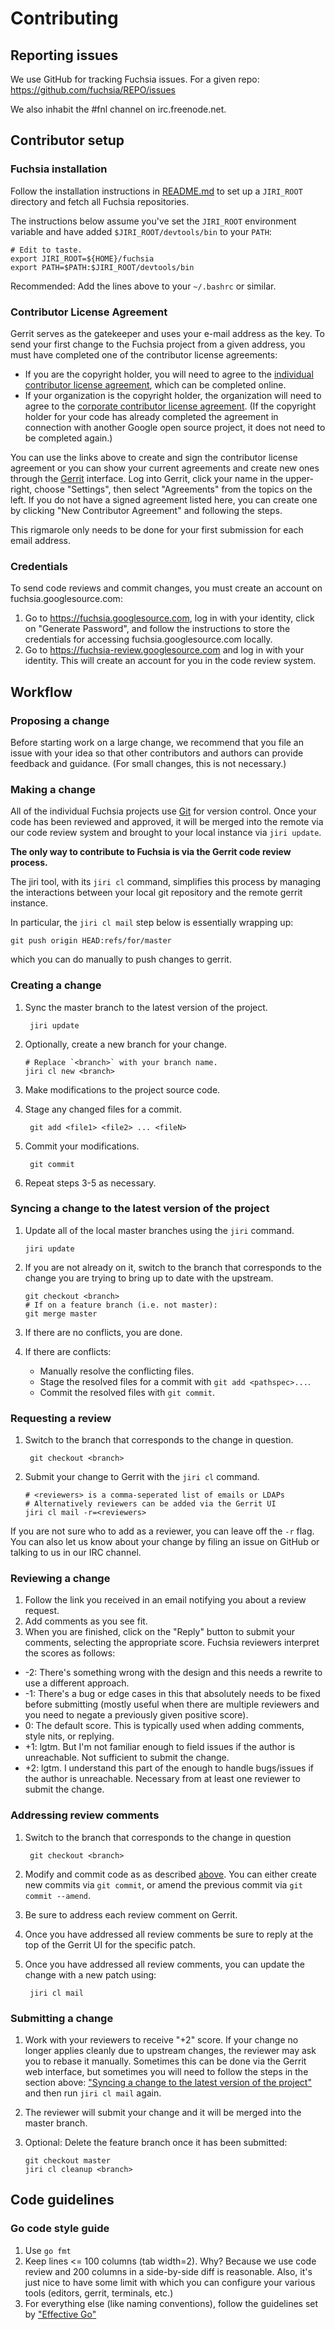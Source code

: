 # Contributing

## Reporting issues

We use GitHub for tracking Fuchsia issues. For a given repo:
https://github.com/fuchsia/REPO/issues

We also inhabit the #fnl channel on irc.freenode.net.

## Contributor setup

### Fuchsia installation

Follow the installation instructions in [README.md] to set up a
`JIRI_ROOT` directory and fetch all Fuchsia repositories.

The instructions below assume you've set the `JIRI_ROOT` environment
variable and have added `$JIRI_ROOT/devtools/bin` to your `PATH`:

    # Edit to taste.
    export JIRI_ROOT=${HOME}/fuchsia
    export PATH=$PATH:$JIRI_ROOT/devtools/bin

Recommended: Add the lines above to your `~/.bashrc` or similar.

### Contributor License Agreement

Gerrit serves as the gatekeeper and uses your e-mail address as the
key. To send your first change to the Fuchsia project from a given
address, you must have completed one of the contributor license
agreements:

- If you are the copyright holder, you will need to agree to the
  [individual contributor license
  agreement](https://developers.google.com/open-source/cla/individual),
  which can be completed online.
- If your organization is the copyright holder, the organization will
  need to agree to the [corporate contributor license
  agreement](https://developers.google.com/open-source/cla/corporate). (If
  the copyright holder for your code has already completed the
  agreement in connection with another Google open source project, it
  does not need to be completed again.)

You can use the links above to create and sign the contributor license
agreement or you can show your current agreements and create new ones
through the [Gerrit][gerrit] interface. Log into Gerrit, click your
name in the upper-right, choose "Settings", then select "Agreements"
from the topics on the left. If you do not have a signed agreement
listed here, you can create one by clicking "New Contributor
Agreement" and following the steps.

This rigmarole only needs to be done for your first submission for
each email address.

### Credentials

To send code reviews and commit changes, you must create an account on
fuchsia.googlesource.com:

1. Go to https://fuchsia.googlesource.com, log in with your identity, click on
   "Generate Password", and follow the instructions to store the credentials for
   accessing fuchsia.googlesource.com locally.
2. Go to https://fuchsia-review.googlesource.com and log in with your identity.
   This will create an account for you in the code review system.

## Workflow

### Proposing a change

Before starting work on a large change, we recommend that you file an
issue with your idea so that other contributors and authors can
provide feedback and guidance. (For small changes, this is not necessary.)

### Making a change

All of the individual Fuchsia projects use [Git] for version
control. Once your code has been reviewed and approved, it will be
merged into the remote via our code review system and brought to your
local instance via `jiri update`.

**The only way to contribute to Fuchsia is via the Gerrit code review process.**

The jiri tool, with its `jiri cl` command, simplifies this process by
managing the interactions between your local git repository and the
remote gerrit instance.

In particular, the `jiri cl mail` step below is essentially wrapping up:

    git push origin HEAD:refs/for/master

which you can do manually to push changes to gerrit.

### Creating a change

1. Sync the master branch to the latest version of the project.

        jiri update

2. Optionally, create a new branch for your change.

       # Replace `<branch>` with your branch name.
       jiri cl new <branch>

3. Make modifications to the project source code.
4. Stage any changed files for a commit.

        git add <file1> <file2> ... <fileN>

5. Commit your modifications.

        git commit

6. Repeat steps 3-5 as necessary.

### Syncing a change to the latest version of the project

1. Update all of the local master branches using the `jiri` command.

       jiri update

2. If you are not already on it, switch to the branch that corresponds
   to the change you are trying to bring up to date with the upstream.

       git checkout <branch>
       # If on a feature branch (i.e. not master):
       git merge master

3. If there are no conflicts, you are done.
4. If there are conflicts:

   * Manually resolve the conflicting files.
   * Stage the resolved files for a commit with `git add <pathspec>...`.
   * Commit the resolved files with `git commit`.

### Requesting a review

1. Switch to the branch that corresponds to the change in question.

        git checkout <branch>

2. Submit your change to Gerrit with the `jiri cl` command.

       # <reviewers> is a comma-seperated list of emails or LDAPs
       # Alternatively reviewers can be added via the Gerrit UI
       jiri cl mail -r=<reviewers>

If you are not sure who to add as a reviewer, you can leave off the
`-r` flag.  You can also let us know about your change by filing an
issue on GitHub or talking to us in our IRC channel.

### Reviewing a change

1. Follow the link you received in an email notifying you about a
   review request.
2. Add comments as you see fit.
3. When you are finished, click on the "Reply" button to submit your
   comments, selecting the appropriate score. Fuchsia reviewers interpret the
   scores as follows:
  * -2: There's something wrong with the design and this needs a
    rewrite to use a different approach.
  * -1: There's a bug or edge cases in this that absolutely needs to
    be fixed before submitting (mostly useful when there are multiple
    reviewers and you need to negate a previously given positive
    score).
  * 0: The default score. This is typically used when adding comments,
    style nits, or replying.
  * +1: lgtm. But I'm not familiar enough to field issues if the
    author is unreachable. Not sufficient to submit the change.
  * +2: lgtm. I understand this part of the enough to handle
    bugs/issues if the author is unreachable. Necessary from at least
    one reviewer to submit the change.

### Addressing review comments

1. Switch to the branch that corresponds to the change in question

        git checkout <branch>

2. Modify and commit code as as described [above](#creating-a-change). You can
   either create new commits via `git commit`, or amend the previous commit via
   `git commit --amend`.
3. Be sure to address each review comment on Gerrit.
4. Once you have addressed all review comments be sure to reply at the top of
   the Gerrit UI for the specific patch.
5. Once you have addressed all review comments, you can update the change with a
   new patch using:

        jiri cl mail

### Submitting a change

1. Work with your reviewers to receive "+2" score. If your change no
   longer applies cleanly due to upstream changes, the reviewer may
   ask you to rebase it manually. Sometimes this can be done via the
   Gerrit web interface, but sometimes you will need to follow the
   steps in the section above: ["Syncing a change to the latest
   version of the
   project"](#syncing-a-change-to-the-latest-version-of-the-project)
   and then run `jiri cl mail` again.
2. The reviewer will submit
   your change and it will be merged into the master branch.
3. Optional: Delete the feature branch once it has been submitted:

       git checkout master
       jiri cl cleanup <branch>

## Code guidelines

### Go code style guide

1. Use `go fmt`
2. Keep lines <= 100 columns (tab width=2).  Why?  Because we use code review
   and 200 columns in a side-by-side diff is reasonable.  Also, it's just nice
   to have some limit with which you can configure your various tools (editors,
   gerrit, terminals, etc.)
3. For everything else (like naming conventions), follow the guidelines set by
   ["Effective Go"](https://golang.org/doc/effective_go.html)

[README.md]: ../README.md
[cla]: https://cla.developers.google.com/about/google-individual?csw=1
[corp-cla]: https://cla.developers.google.com/about/google-corporate?csw=1
[git]: http://git-scm.com/
[gerrit]: https://fuchsia-review.googlesource.com
